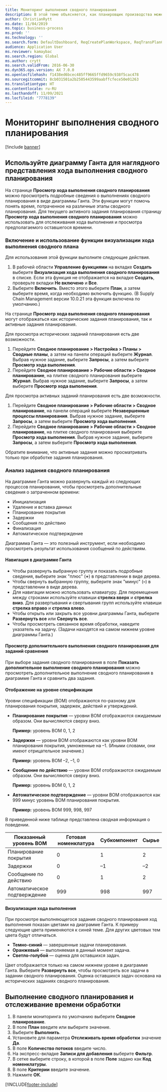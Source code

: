 ```yaml
---
title: Мониторинг выполнения сводного планирования
description: В этой теме объясняется, как планировщик производства может определить, выполняется ли в настоящее сводное планирование.
author: ChristianRytt
ms.date: 11/04/2019
ms.topic: business-process
ms.prod: ''
ms.technology: ''
ms.search.form: DefaultDashboard, ReqCreatePlanWorkspace, ReqTransPlanCard, SysQueryForm, InventItemIdLookupSimple, ReqLog, ReqProcessTaskTrace
audience: Application User
ms.reviewer: kamaybac
ms.search.region: Global
ms.author: crytt
ms.search.validFrom: 2016-06-30
ms.dyn365.ops.version: AX 7.0.0
ms.openlocfilehash: f1438ed6bcec485ff9665ffd9659c938f5cac478
ms.sourcegitcommit: 8cb031501a2b2505443599aabffcfece50e01263
ms.translationtype: HT
ms.contentlocale: ru-RU
ms.lasthandoff: 11/09/2021
ms.locfileid: "7778139"
---
```

# <a name="monitor-a-master-planning-run"></a>Мониторинг выполнения сводного планирования

[!include [banner](../../includes/banner.md)]

## <a name="use-a-gantt-chart-to-visualize-master-planning-progress"></a>Используйте диаграмму Ганта для наглядного представления хода выполнения сводного планирования

На странице **Просмотр хода выполнения сводного планирования** можно просмотреть подробные сведения о выполнениях сводного планирования в виде диаграммы Ганта. Эти функции могут помочь понять время, потраченное на различные этапы сводного планирования. Для текущего активного задания планирования страницу **Просмотр хода выполнения сводного планирования** можно использовать для отслеживания хода выполнения и просмотра предполагаемого оставшегося времени.

### <a name="turn-on-and-use-the-master-plan-progress-visualization-feature"></a>Включение и использование функции визуализации хода выполнения сводного плана

Для использования этой функции выполните следующие действия.

1. В рабочей области **Управление функциями** на вкладке **Создать** выберите **Визуализация хода выполнения сводного планирования** в списке. Если эта функция не отображается на вкладке **Создать**, проверьте вкладки **Не включено** и **Все**.
1. Выберите **Включить**. Вместо этого выберите **План**, а затем выберите время, когда необходимо включить функцию. (В Supply Chain Management версии 10.0.21 эта функция включена по умолчанию.)

На странице **Просмотр хода выполнения сводного планирования** могут отображаться как исторические задания планирования, так и активные задания планирования. 

Для просмотра исторических заданий планирования есть две возможности. 

1. Перейдите **Сводное планирование \> Настройка \> Планы \> Сводные планы**, а затем на панели операций выберите **Журнал**. Выбрав нужное задание, выберите **Запросы**, а затем выберите **Просмотр хода выполнения**.
1. Перейдите **Сводное планирование \> Рабочие области \> Сводное планирование**, на плитке сводного планирования выберите **Журнал**. Выбрав нужное задание, выберите **Запросы**, а затем выберите **Просмотр хода выполнения**.

Для просмотра активных заданий планирования есть две возможности. 
1. Перейдите **Сводное планирование \> Рабочие области \> Сводное планирование**, на панели операций выберите **Незавершенные процессы планирования**. Выбрав нужное задание, выберите **Запросы**, а затем выберите **Просмотр хода выполнения**.
1. Перейдите **Сводное планирование \> Рабочие области \> Сводное планирование**, на плитке сводного планирования выберите **Просмотр хода выполнения**. Выбрав нужное задание, выберите **Запросы**, а затем выберите **Просмотр хода выполнения**.

Обратите внимание, что активные задания можно просматривать только при обработке задания планирования.

### <a name="analyze-a-master-planning-job"></a>Анализ задания сводного планирования

На диаграмме Ганта можно развернуть каждый из следующих процессов планирования, чтобы просмотреть дополнительные сведения о затраченном времени:

- Инициализация
- Удаление и вставка данных
- Планирование покрытия
- Задержки
- Сообщения по действию
- Финализация
- Автоматическое подтверждение

Диаграмма Ганта — это полезный инструмент, если необходимо просмотреть результат использования сообщений по действиям.

#### <a name="navigation-in-the-gantt-chart"></a>Навигация в диаграмме Ганта

- Чтобы развернуть выбранную группу и показать подробные сведения, выберите знак "плюс" (**+**) в представлении в виде дерева.
- Чтобы свернуть выбранную группу, выберите знак "минус" (**–**) в представлении в виде дерева.
- Для навигации можно использовать клавиатуру. Для перемещения между строками используйте клавиши **стрелка вверх** и **стрелка вниз**. Для развертывания и свертывания групп используйте клавиши **стрелка вправо** и **стрелка влево**.
- Чтобы открыть или закрыть все уровни диаграммы Ганта, выберите **Развернуть все** или **Свернуть все**.
- Чтобы просмотреть связанное время обработки, наведите указатель на задачу. (Задачи находятся на самом нижнем уровне диаграммы Ганта.)

#### <a name="view-an-additional-master-planning-run-to-compare-jobs"></a>Просмотр дополнительного выполнения сводного планирования для заданий сравнения

При выборе задания сводного планирования в поле **Показать дополнительное выполнение сводного планирования** можно просмотреть дополнительное выполнение сводного планирования в диаграмме Ганта и сравнить два задания.

#### <a name="bom-level-display"></a>Отображение на уровне спецификации

Уровни спецификации (BOM) отображаются по-разному для планирования покрытия, задержек, действий и утверждений.

- **Планирование покрытия** — уровни BOM отображаются ожидаемым образом. Они вычисляются сверху вниз.

    **Пример:** уровень BOM 0, 1, 2

- **Задержки** — уровни BOM отображаются как уровни BOM планирования покрытия, умноженные на –1. (Иными словами, они имеют отрицательное значение.)

    **Пример:** уровень BOM –2, –1, 0

- **Сообщение по действию** — уровни BOM отображаются ожидаемым образом. Они вычисляются сверху вниз.

    **Пример:** уровень BOM 0, 1, 2

- **Автоматическое подтверждение** — уровни BOM отображаются как 999 минус уровень BOM планирования покрытия.

    **Пример:** уровень BOM 999, 998, 997

В приведенной ниже таблице представлена сводная информация о поведении.

| Показанный уровень BOM | Готовая номенклатура | Субкомпонент | Сырье |
|---|---|---|---|
| Планирование покрытия | 0 | 1 | 2 |
| Задержки | 0 | –1 | –2 |
| Сообщение по действию | 0 | 1 | 2 |
| Автоматическое подтверждение | 999 | 998 | 997 |

#### <a name="visualize-progress"></a>Визуализация хода выполнения

При просмотре выполняющегося задания сводного планирования ход выполнения показан цветами на диаграмме Ганта. К примеру следующие цвета применяются к синей теме. Для других цветовых тем цвета будут отличаться.

- **Темно-синий** — завершенные задачи планирования.
- **Оранжевый** — выполняемая в данный момент задача.
- **Светло-голубой** — оценка для оставшихся задач.

Цвет отображается только на самом нижнем уровне в диаграмме Ганта. Выберите **Развернуть все**, чтобы просмотреть все задачи в задании сводного планирования. Оценка оставшихся задач основана на исторических заданиях сводного планирования.

## <a name="run-master-planning-and-track-processing-time"></a>Выполнение сводного планирования и отслеживание времени обработки

1. В панели мониторинга по умолчанию выберите **Сводное планирование**.
1. В поле **План** введите или выберите значение.
1. Выберите **Выполнить**.
1. Установите для параметра **Отслеживать время обработки** значение **Да**.
1. В поле **Количество потоков** введите число.
1. На экспресс-вкладке **Записи для добавления** выберите **Фильтр**.
1. В сетке выберите строку, в которой в поле **Поле** задано как **Код номенклатуры**.
1. В поле **Критерии** введите значение.
1. Нажмите **ОК**.


[!INCLUDE[footer-include](../../../includes/footer-banner.md)]